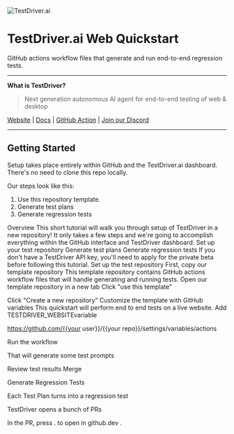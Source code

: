 ![TestDriver.ai](https://github.com/dashcamio/testdriver/assets/318295/2a0ad981-8504-46f0-ad97-60cb6c26f1e7)

# TestDriver.ai Web Quickstart

GitHub actions workflow files that generate and run end-to-end regression tests.

---

**What is TestDriver?**

> Next generation autonomous AI agent for end-to-end testing of web & desktop

[Website](https://testdriver.ai) | [Docs](https://docs.testdriver.ai) | [GitHub Action](https://github.com/marketplace/actions/testdriver-ai) | [Join our Discord](https://discord.gg/a8Cq739VWn)

---

## Getting Started

Setup takes place entirely within GitHub and the TestDriver.ai dashboard. There's no need to clone this repo locally.

Our steps look like this:

1. Use this repository template.
1. Generate test plans
1. Generate regression tests

Overview
This short tutorial will walk you through setup of TestDriver in a new repository! It only takes a few steps and we're going to accomplish everything within the GitHub interface and TestDriver dashboard.
Set up your test repository
Generate test plans
Generate regression tests
If you don't have a TestDriver API key, you'll need to apply for the private beta before following this tutorial.
Set up the test repository
First, copy our template repository
This template repository contains GitHub actions workflow files that will handle generating and running tests. 
Open our template repository in a new tab
Click "use this template"

Click "Create a new repository"
Customize the template with GitHub variables
This quickstart will perform end to end tests on a live website. 
Add TESTDRIVER_WEBSITEvariable

https://github.com/{{your user}}/{{your repo}}/settings/variables/actions

Run the workflow

That will generate some test prompts

Review test results
Merge

Generate Regression Tests

Each Test Plan turns into a regression test

TestDriver opens a bunch of PRs



In the PR, press . to open in github.dev . 
